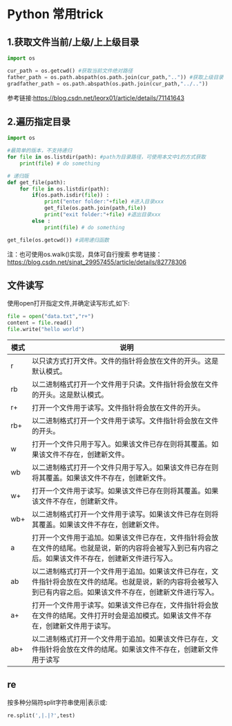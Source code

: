 # Python 常用trick
## 1.获取文件当前/上级/上上级目录
```python 
import os

cur_path = os.getcwd() #获取当前文件绝对路径
father_path = os.path.abspath(os.path.join(cur_path,"..")) #获取上级目录
gradfather_path = os.path.abspath(os.path.join(cur_path,"../.."))
```
参考链接:https://blog.csdn.net/leorx01/article/details/71141643

## 2.遍历指定目录
```python 
import os

#最简单的版本，不支持递归
for file in os.listdir(path): #path为目录路径，可使用本文中1的方式获取 
    print(file) # do something

# 递归版
def get_file(path):
    for file in os.listdir(path):
        if(os.path.isdir(file)) : 
            print("enter folder:"+file) #进入目录xxx
            get_file(os.path.join(path,file))
            print("exit folder:"+file) #退出目录xxx
        else :
            print(file) # do something

get_file(os.getcwd()) #调用递归函数
```
注：也可使用os.walk()实现，具体可自行搜索
参考链接：https://blog.csdn.net/sinat_29957455/article/details/82778306

## 文件读写
使用open打开指定文件,并确定读写形式,如下:
```python
file = open("data.txt","r+")
content = file.read()
file.write("hello world")
```
|模式|说明|
|---|---|
|r	|以只读方式打开文件。文件的指针将会放在文件的开头。这是默认模式。|
|rb	|以二进制格式打开一个文件用于只读。文件指针将会放在文件的开头。这是默认模式。|
|r+	|打开一个文件用于读写。文件指针将会放在文件的开头。|
|rb+	|以二进制格式打开一个文件用于读写。文件指针将会放在文件的开头。|
|w	|打开一个文件只用于写入。如果该文件已存在则将其覆盖。如果该文件不存在，创建新文件。|
|wb|	以二进制格式打开一个文件只用于写入。如果该文件已存在则将其覆盖。如果该文件不存在，创建新文件。|
|w+	|打开一个文件用于读写。如果该文件已存在则将其覆盖。如果该文件不存在，创建新文件。
|wb+	|以二进制格式打开一个文件用于读写。如果该文件已存在则将其覆盖。如果该文件不存在，创建新文件。|
|a|	打开一个文件用于追加。如果该文件已存在，文件指针将会放在文件的结尾。也就是说，新的内容将会被写入到已有内容之后。如果该文件不存在，创建新文件进行写入。|
|ab	|以二进制格式打开一个文件用于追加。如果该文件已存在，文件指针将会放在文件的结尾。也就是说，新的内容将会被写入到已有内容之后。如果该文件不存在，创建新文件进行写入。|
|a+	|打开一个文件用于读写。如果该文件已存在，文件指针将会放在文件的结尾。文件打开时会是追加模式。如果该文件不存在，创建新文件用于读写。|
|ab+	|以二进制格式打开一个文件用于追加。如果该文件已存在，文件指针将会放在文件的结尾。如果该文件不存在，创建新文件用于读写|


## re
按多种分隔符split字符串使用|表示或:
```python
re.split(',|.|?',test)
```

